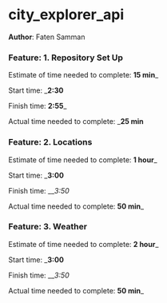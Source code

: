 # city_explorer_api

**Author**: Faten Samman

### Feature: 1. Repository Set Up

Estimate of time needed to complete: __15 min___

Start time: ___2:30__

Finish time: __2:55___

Actual time needed to complete: ___25 min__

### Feature: 2. Locations

Estimate of time needed to complete: __1 hour___

Start time: ___3:00__

Finish time: ___3:50_

Actual time needed to complete: __50 min___

### Feature: 3. Weather

Estimate of time needed to complete: __2 hour___

Start time: ___3:00__

Finish time: ___3:50_

Actual time needed to complete: __50 min___
